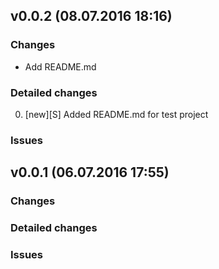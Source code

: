 ## v0.0.2 (08.07.2016 18:16) 

### Changes 
* Add README.md 

### Detailed changes 
0. [new][S] Added README.md for test project 

### Issues 
## v0.0.1 (06.07.2016 17:55) 

### Changes 

### Detailed changes 

### Issues 
